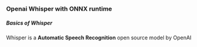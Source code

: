 ### Openai Whisper with ONNX runtime
##### Basics of Whisper
Whisper is a **Automatic Speech Recognition** open source model by OpenAI
